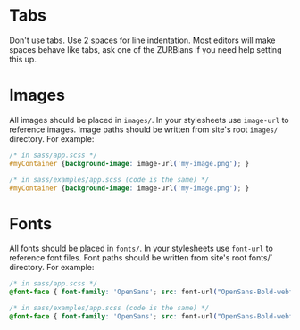 Tabs
====

Don't use tabs.  Use 2 spaces for line indentation.  Most editors will make spaces behave like tabs, ask one of the ZURBians if you need help setting this up.

Images
======

All images should be placed in `images/`.  In your stylesheets use `image-url` to reference images.  Image paths should be written from site's root `images/` directory.  For example:

```css
/* in sass/app.scss */
#myContainer {background-image: image-url('my-image.png'); }

/* in sass/examples/app.scss (code is the same) */
#myContainer {background-image: image-url('my-image.png'); }
```

Fonts
=====

All fonts should be placed in `fonts/`.  In your stylesheets use `font-url` to reference font files.  Font paths should be written from site's root fonts/` directory.  For example:

```css
/* in sass/app.scss */
@font-face { font-family: 'OpenSans'; src: font-url("OpenSans-Bold-webfont.eot"); }

/* in sass/examples/app.scss (code is the same) */
@font-face { font-family: 'OpenSans'; src: font-url("OpenSans-Bold-webfont.eot"); }
```